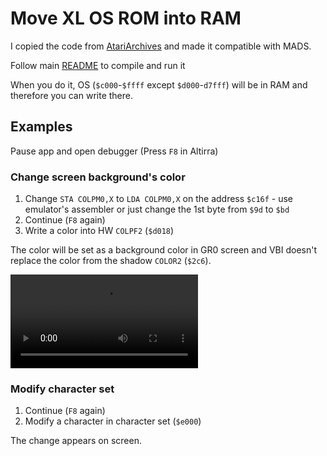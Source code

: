 # Move XL OS ROM into RAM

I copied the code from [AtariArchives](https://www.atariarchives.org/mapping/appendix12.php#:~:text=Move%20XL%20OS%20ROM%20into%20RAM) and made it compatible with MADS.

Follow main [README](../README.md) to compile and run it

When you do it, OS (`$c000`-`$ffff` except `$d000`-`d7fff`) will be in RAM and therefore you can write there.

## Examples

Pause app and open debugger (Press `F8` in Altirra)

### Change screen background's color

1. Change `STA COLPM0,X` to `LDA COLPM0,X` on the address `$c16f` - use emulator's assembler or just change the 1st byte from `$9d` to `$bd`
2. Continue (`F8` again)
3. Write a color into HW `COLPF2` (`$d018`)

The color will be set as a background color in GR0 screen and VBI doesn't replace the color from the shadow `COLOR2` (`$2c6`).

![HW background color](https://user-images.githubusercontent.com/12584138/231277830-2902c410-0fb9-4211-85a8-5cc731e6c2a1.mp4)

### Modify character set

1. Continue (`F8` again)
2. Modify a character in character set (`$e000`)

The change appears on screen.
